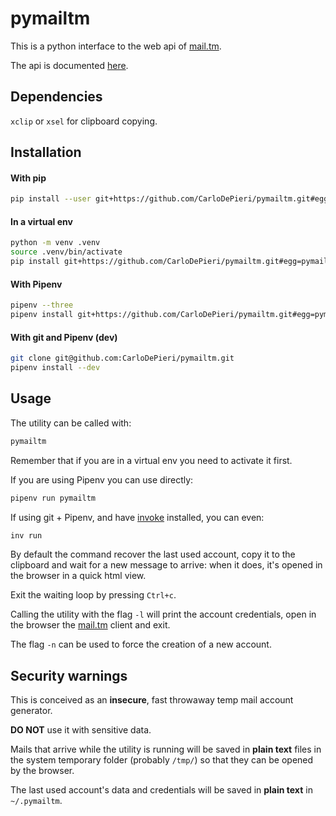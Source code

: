 # pymailtm

This is a python interface to the web api of [mail.tm](https://mail.tm).

The api is documented [here](https://api.mail.tm/).

## Dependencies

`xclip` or `xsel` for clipboard copying.

## Installation

#### With pip

```bash
pip install --user git+https://github.com/CarloDePieri/pymailtm.git#egg=pymailtm
```

#### In a virtual env

```bash
python -m venv .venv
source .venv/bin/activate
pip install git+https://github.com/CarloDePieri/pymailtm.git#egg=pymailtm
```

#### With Pipenv

```bash
pipenv --three
pipenv install git+https://github.com/CarloDePieri/pymailtm.git#egg=pymailtm
```

#### With git and Pipenv (dev)

```bash
git clone git@github.com:CarloDePieri/pymailtm.git
pipenv install --dev
```

## Usage

The utility can be called with:

```bash
pymailtm
```

Remember that if you are in a virtual env you need to activate it first.

If you are using Pipenv you can use directly:

```bash
pipenv run pymailtm
```

If using git + Pipenv, and have [invoke](https://github.com/pyinvoke/invoke) installed, you can even:

```bash
inv run
```

By default the command recover the last used account, copy it to the clipboard and wait for a new message to arrive: when
it does, it's opened in the browser in a quick html view.

Exit the waiting loop by pressing `Ctrl+c`.

Calling the utility with the flag `-l` will print the account credentials, open in the browser the
[mail.tm](https://mail.tm) client and exit.

The flag `-n` can be used to force the creation of a new account.

## Security warnings

This is conceived as an **insecure**, fast throwaway temp mail account generator.

**DO NOT** use it with sensitive data.

Mails that arrive while the utility is running will be saved in **plain text** files in the system temporary folder (probably `/tmp/`) so
that they can be opened by the browser.

The last used account's data and credentials will be saved in
**plain text** in `~/.pymailtm`.
